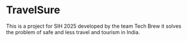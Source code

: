 # TravelSure
This is a project for SIH 2025 developed by the team Tech Brew it solves the problem of safe and less travel and tourism in India.
